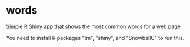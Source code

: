 # words
Simple R Shiny app that shows the most common words for a web page

You need to install R packages "tm", "shiny", and "SnowballC" to run this.
